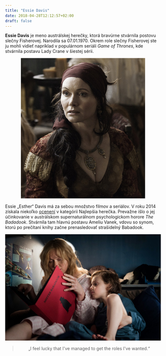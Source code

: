 ```yaml
---
title: "Essie Davis"
date: 2018-04-28T12:12:57+02:00
draft: false
---
```


**Essie Davis** je meno austrálskej herečky, ktorá bravúrne stvárnila postovu slečny Fisherovej. Narodila sa 07.01.1970. 
Okrem role slečny Fisherovej ste ju mohli vidieť napríklad v populárnom seriáli *Game of Thrones*, kde stvárnila postavu Lady Crane v šiestej sérii.


<center><img src="LadyCrane.png"></center>


Essie „Esther“ Davis má za sebou množstvo filmov a seriálov. V roku 2014 získala niekoľko <a href="https://www.imdb.com/name/nm0204583/awards" target=blank>ocenení</a> v kategórii Najlepšia herečka. Prevažne išlo o jej účinkovanie v austrálskom supernaturálnom psychologickom horore *The Badadook*. Stvárnila tam hlavnú postavu Ameliu Vanek, vdovu so synom, ktorú po prečítaní knihy začne prenasledovať strašidelný Babadook. 


<center><img src="book.png"> 


<blockquote> „I feel lucky that I've managed to get the roles I've wanted.“ </blockquote> </center>

<div class="fb-like" data-href="https://barbies.github.io/hugo-start/" data-layout="standard" data-action="like" data-size="small" data-show-faces="true" data-share="true"></div>